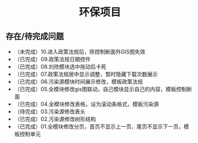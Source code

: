 <h1 align="center">环保项目</h1>

## 存在/待完成问题
>
* （未完成）10.进入政策法规后，除控制断面外GIS图失效 
* （已完成）09.政策法规日期控件	
* （已完成）08.刘欣模块选中拖动后卡死	
* （已完成）07.政策法规居中显示调整，暂时隐藏下载次数展示
* （已完成）06.污染源模块时间展示修改，模板政策法规
* （已完成）05.全模块修改gis图联动，自己模块显示自己的内容，模板控制断面
* （已完成）04.全模块修改表格，设为滚动条格式，模板污染源
* （待完成）03.污染源修改表头
* （已完成）02.污染源修改树形结构
* （已完成）01.全模块修改分页，首页不显示上一页，尾页不显示下一页，模板控制单元
